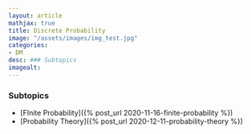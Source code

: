 ```yaml
---
layout: article
mathjax: true
title: Discrete Probability
image: "/assets/images/img_test.jpg"
categories:
- DM
desc: ### Subtopics 
imagealt: 
---
```


### Subtopics
- [FInite Probability]({% post_url 2020-11-16-finite-probability %})
- [Probability Theory]({% post_url 2020-12-11-probability-theory %})